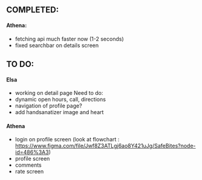 ## COMPLETED:

#### Athena:
- fetching api much faster now (1-2 seconds)
- fixed searchbar on details screen


## TO DO: 

#### Elsa
- working on detail page
 Need to do:
 - dynamic open hours, call, directions
 - navigation of profile page?
 - add handsanatizer image and heart


#### Athena
- login on profile screen (look at flowchart : https://www.figma.com/file/Jwf8Z3ATLgj6ao8Y421uJg/SafeBites?node-id=486%3A3)
- profile screen
- comments
- rate screen
